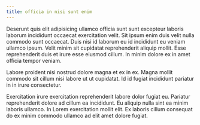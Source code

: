 ```yaml
---
title: officia in nisi sunt enim
---
```


Deserunt quis elit adipisicing ullamco officia sunt sunt excepteur laboris laborum incididunt occaecat exercitation velit. Sit ipsum enim duis velit nulla commodo sunt occaecat. Duis nisi id laborum eu id incididunt eu veniam ullamco ipsum. Velit minim sit cupidatat reprehenderit aliquip mollit. Esse reprehenderit duis et irure esse eiusmod cillum. In minim dolore ex in amet officia tempor veniam.

Labore proident nisi nostrud dolore magna et ex in ex. Magna mollit commodo sit cillum nisi labore ut ut cupidatat. Id id fugiat incididunt pariatur in in irure consectetur.

Exercitation irure exercitation reprehenderit labore dolor fugiat eu. Pariatur reprehenderit dolore ad cillum ea incididunt. Eu aliquip nulla sint ea minim laboris ullamco. In Lorem exercitation mollit elit. Ex laboris cillum consequat do ex minim commodo ullamco ad elit amet dolore fugiat.